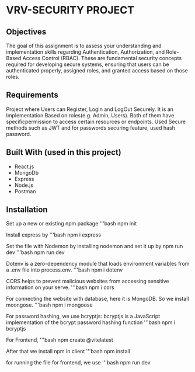 # VRV-SECURITY PROJECT

## Objectives

The goal of this assignment is to assess your understanding and implementation skills regarding Authentication, Authorization, and Role-Based Access Control (RBAC). These are fundamental security concepts required for developing secure systems, ensuring that users can be authenticated properly, assigned roles, and granted access based on those roles.

## Requirements

Project where Users can Register, LogIn and LogOut Securely. It is an Implementation Based on roles(e.g. Admin, Users). Both of them have specificpermission to access certain resources or endpoints. Used Secure methods such as JWT and for passwords securing feature, used hash password.

## Built With (used in this project)
- React.js  
- MongoDb 
- Express
- Node.js
- Postman

## Installation
Set up a new or existing npm package
'''bash
npm init

Install express by
'''bash
npm i express


Set the file with Nodemon by installing nodemon and set it up by npm run dev
'''bash
npm run dev


Dotenv is a zero-dependency module that loads environment variables from a .env file into process.env.
'''bash
npm i dotenv

CORS helps to prevent malicious websites from accessing sensitive information on your serve.
'''bash
npm i cors


For connecting the website with database, here it is MongoDB. So we install moongose.
'''bash
npm i mongoose


For password hashing, we use bcryptjs:
bcryptjs is a JavaScript implementation of the bcrypt password hashing function
'''bash
npm i bcryptjs


For Frontend, 
'''bash
npm create @vitelatest


After that we install npm in client 
'''bash 
npm install


for running the file for frontend, we use 
'''bash 
npm run dev


